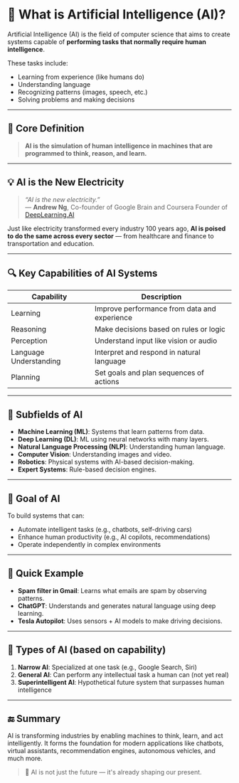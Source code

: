 # 🤖 What is Artificial Intelligence (AI)?

Artificial Intelligence (AI) is the field of computer science that aims to create systems capable of **performing tasks that normally require human intelligence**.

These tasks include:
- Learning from experience (like humans do)
- Understanding language
- Recognizing patterns (images, speech, etc.)
- Solving problems and making decisions

---

## 🧠 Core Definition

> **AI is the simulation of human intelligence in machines that are programmed to think, reason, and learn.**

---

## 💡 AI is the New Electricity

> _“AI is the new electricity.”_  
> — **Andrew Ng**, Co-founder of Google Brain and Coursera Founder of [DeepLearning.AI](deeplearning.ai)

Just like electricity transformed every industry 100 years ago, **AI is poised to do the same across every sector** — from healthcare and finance to transportation and education.

---

## 🔍 Key Capabilities of AI Systems

| Capability             | Description                                  |
|------------------------|----------------------------------------------|
| Learning               | Improve performance from data and experience |
| Reasoning              | Make decisions based on rules or logic       |
| Perception             | Understand input like vision or audio        |
| Language Understanding | Interpret and respond in natural language    |
| Planning               | Set goals and plan sequences of actions      |

---

## 🧱 Subfields of AI

- **Machine Learning (ML)**: Systems that learn patterns from data.
- **Deep Learning (DL)**: ML using neural networks with many layers.
- **Natural Language Processing (NLP)**: Understanding human language.
- **Computer Vision**: Understanding images and video.
- **Robotics**: Physical systems with AI-based decision-making.
- **Expert Systems**: Rule-based decision engines.

---

## 🏁 Goal of AI

To build systems that can:
- Automate intelligent tasks (e.g., chatbots, self-driving cars)
- Enhance human productivity (e.g., AI copilots, recommendations)
- Operate independently in complex environments

---

## 📘 Quick Example

- **Spam filter in Gmail**: Learns what emails are spam by observing patterns.
- **ChatGPT**: Understands and generates natural language using deep learning.
- **Tesla Autopilot**: Uses sensors + AI models to make driving decisions.

---

## 🧭 Types of AI (based on capability)

1. **Narrow AI**: Specialized at one task (e.g., Google Search, Siri)
2. **General AI**: Can perform any intellectual task a human can (not yet real)
3. **Superintelligent AI**: Hypothetical future system that surpasses human intelligence

---

## 🔚 Summary

AI is transforming industries by enabling machines to think, learn, and act intelligently. It forms the foundation for modern applications like chatbots, virtual assistants, recommendation engines, autonomous vehicles, and much more.

> 🚀 AI is not just the future — it's already shaping our present.

